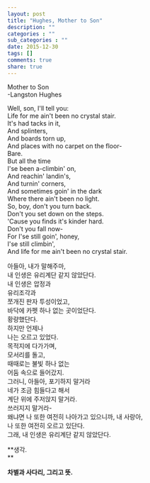 ```yaml
---
layout: post
title: "Hughes, Mother to Son"
description: ""
categories : ""
sub_categories : ""
date: 2015-12-30
tags: []
comments: true
share: true
---
```


Mother to Son  
-Langston Hughes  
  
Well, son, I'll tell you:  
Life for me ain't been no crystal stair.  
It's had tacks in it,  
And splinters,  
And boards torn up,  
And places with no carpet on the floor-  
Bare.  
But all the time  
I'se been a-climbin' on,  
And reachin' landin's,  
And turnin' corners,  
And sometimes goin' in the dark  
Where there ain't been no light.  
So, boy, don't you turn back.  
Don't you set down on the steps.  
'Cause you finds it's kinder hard.  
Don't you fall now-  
For I'se still goin', honey,  
I'se still climbin',  
And life for me ain't been no crystal stair.  
  
  
  
  
아들아, 내가 말해주마,  
내 인생은 유리계단 같지 않았단다.  
내 인생은 압정과  
유리조각과  
쪼개진 판자 투성이었고,  
바닥에 카펫 하나 없는 곳이었단다.  
황량했단다.  
하지만 언제나  
나는 오르고 있었다.  
목적지에 다가가며,  
모서리를 돌고,  
때때로는 불빛 하나 없는  
어둠 속으로 들어갔지.  
그러니, 아들아, 포기하지 말거라  
네가 조금 힘들다고 해서  
계단 위에 주저앉지 말거라.  
쓰러지지 말거라-  
왜냐면 나 또한 여전히 나아가고 있으니까, 내 사랑아,  
나 또한 여전히 오르고 있단다.  
그래, 내 인생은 유리계단 같지 않았단다.

  

  

**생각.  
**

**차별과 사다리, 그리고 뜻.**  

